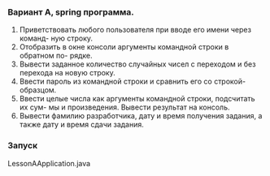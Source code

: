 ### Вариант A, spring программа.
1. Приветствовать любого пользователя при вводе его имени через команд-
   ную строку.
2. Отобразить в окне консоли аргументы командной строки в обратном по-
   рядке.
3. Вывести заданное количество случайных чисел с переходом и без перехода
   на новую строку.
4. Ввести пароль из командной строки и сравнить его со строкой-образцом.
5. Ввести целые числа как аргументы командной строки, подсчитать их сум-
   мы и произведения. Вывести результат на консоль.
6. Вывести фамилию разработчика, дату и время получения задания, а также
   дату и время сдачи задания.

### Запуск
LessonAApplication.java
